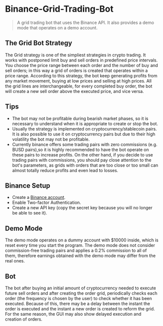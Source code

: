 # Binance-Grid-Trading-Bot
>A grid trading bot that uses the Binance API. It also provides a demo mode that operates on a demo account.

## The Grid Bot Strategy
The Grid strategy is one of the simpliest strategies in crypto trading. It works with postponed limit buy and sell orders in predefined price intervals. 
You choose the price range between each order and the number of buy and sell orders; in this way a grid of orders is created that operates within a price range.
According to this strategy, the bot keep generating profits from any market movement, buying at low prices and selling at high prices.
All the grid lines are interchangeable, for every completed buy order, the bot will create a new sell order above the executed price, and vice versa.

## Tips
* The bot may not be profitable during bearish market phases, so it is necessary to understand when it is appropriate to create or stop the bot.
* Usually the strategy is implemented on cryptocurrency/stablecoin pairs. It is also possible to use it on cryptocurrency pairs but due to their high 
volatility the bot may not be profitable.
* Currently binance offers some trading pairs with zero commissions (e.g. BUSD pairs),so it is highly recommended to have the bot operate on these 
pairs to increase profits. On the other hand, if you decide to use trading pairs with commissions, you should pay close attention to the bot's parameters, 
as grids with orders that are too close or too small can almost totally reduce profits and even lead to losses.

## Binance Setup
* Create a [Binance account](https://www.binance.com/en/activity/referral-entry/CPA?fromActivityPage=true&ref=CPA_00CHWETX1U).
* Enable Two-factor Authentication.
* Create a new API key (copy the secret key because you will no longer be able to see it).

## Demo Mode
The demo mode operates on a dummy account with $10000 inside, which is reset every time you start the program.
The demo mode does not consider commission-free trading pairs and applies a 0.2% commission to all of them, therefore earnings obtained with 
the demo mode may differ from the real ones.

## Bot 
The bot after buying an initial amount of cryptocurrency needed to execute future sell orders and after creating the order grid, periodically 
checks each order (the frequency is chosen by the user) to check whether it has been executed. Because of this, there may be a delay between the
instant the order is executed and the instant a new order is created to reform the grid. For the same reason, the GUI may also show delayed execution 
and creation of orders.
